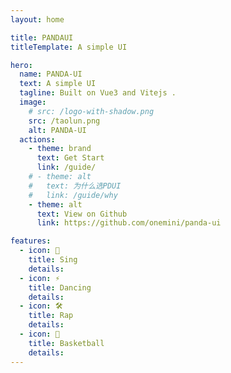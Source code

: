 ```yaml
---
layout: home

title: PANDAUI
titleTemplate: A simple UI

hero:
  name: PANDA-UI
  text: A simple UI
  tagline: Built on Vue3 and Vitejs .
  image:
    # src: /logo-with-shadow.png
    src: /taolun.png
    alt: PANDA-UI
  actions:
    - theme: brand
      text: Get Start
      link: /guide/
    # - theme: alt
    #   text: 为什么选PDUI
    #   link: /guide/why
    - theme: alt
      text: View on Github
      link: https://github.com/onemini/panda-ui

features:
  - icon: 🎵
    title: Sing
    details:
  - icon: ⚡️
    title: Dancing
    details:
  - icon: 🛠️
    title: Rap
    details:
  - icon: 🏀
    title: Basketball
    details:
---
```

